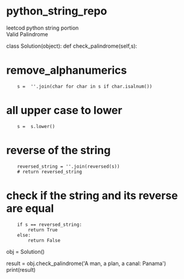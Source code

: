 # python_string_repo
leetcod python string portion
<br>
Valid Palindrome
<br>

class Solution(object):
    def check_palindrome(self,s):
# remove_alphanumerics
        s =  ''.join(char for char in s if char.isalnum())
# all upper case to lower 
        s =  s.lower()

# reverse of the string 
        reversed_string = ''.join(reversed(s)) 
        # return reversed_string
# check if the string and its reverse are equal 
        if s == reversed_string:
            return True
        else:
            return False
obj = Solution()

result = obj.check_palindrome('A man, a plan, a canal: Panama')
print(result)

